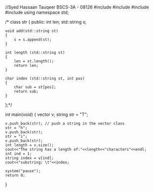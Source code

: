//Syed Hassaan Tauqeer BSCS-3A - 08126
#include<iostream>
#include<vector>
#include<string>
#include<memory>
using namespace std;

/*
class str
{
	public:
	int len;
	std::string s;
	
	void add(std::string st)
	{
		s = s.append(st);
	}

	int length (std::string st)
	{
		len = st.length();
		return len;
	}

	char index (std::string st, int pos)
	{
		char sub = st[pos];
		return sub;
	}
};*/

int main(void)
{
	vector<string> v;
	string str = "T";
	
	v.push_back(str); // push a string in the vector class
	str = "h";
	v.push_back(str);
	str = "i";
	v.push_back(str);
	int length = v.size();
	cout<<"The string has a length of:"<<length<<"characters"<<endl;
	int ind = 1;
	string index = v[ind];
	cout<<"substring: \t"<<index;

	system("pause");
	return 0;
}
